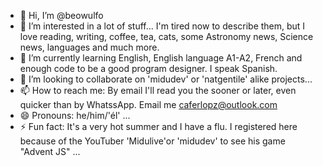 - 👋 Hi, I’m @beowulfo
- 👀 I’m interested in a lot of stuff... I'm tired now to describe them, but I love reading, writing, coffee, tea, cats, some Astronomy news, Science news, languages and much more.
- 🌱 I’m currently learning English, English language A1-A2, French and enough code to be a good program designer. I speak Spanish.
- 💞️ I’m looking to collaborate on 'midudev' or 'natgentile' alike projects...
- 📫 How to reach me: By email I'll read you the sooner or later, even quicker than by WhatssApp. Email me <caferlopz@outlook.com>  
- 😄 Pronouns: he/him/'él' ...
- ⚡ Fun fact: It's a very hot summer and I have a flu. I registered here because of the YouTuber 'Midulive'or 'midudev' to see his game "Advent JS" ...

<!---
beowulfo/beowulfo is a ✨ special ✨ repository because its `README.md` (this file) appears on your GitHub profile.
You can click the Preview link to take a look at your changes.
--->
